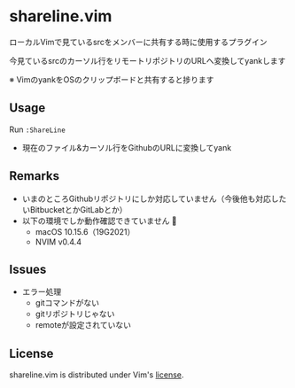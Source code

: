 shareline.vim
====================

ローカルVimで見ているsrcをメンバーに共有する時に使用するプラグイン

今見ているsrcのカーソル行をリモートリポジトリのURLへ変換してyankします

※ VimのyankをOSのクリップボードと共有すると捗ります

## Usage

Run `:ShareLine`

- 現在のファイル&カーソル行をGithubのURLに変換してyank

## Remarks

- いまのところGithubリポジトリにしか対応していません（今後他も対応したいBitbucketとかGitLabとか）
- 以下の環境でしか動作確認できていません :bow:
  - macOS 10.15.6（19G2021）
  - NVIM v0.4.4

## Issues

- エラー処理
  - gitコマンドがない
  - gitリポジトリじゃない
  - remoteが設定されていない

## License

shareline.vim is distributed under Vim's [license][4].

[4]: http://vimdoc.sourceforge.net/htmldoc/uganda.html
